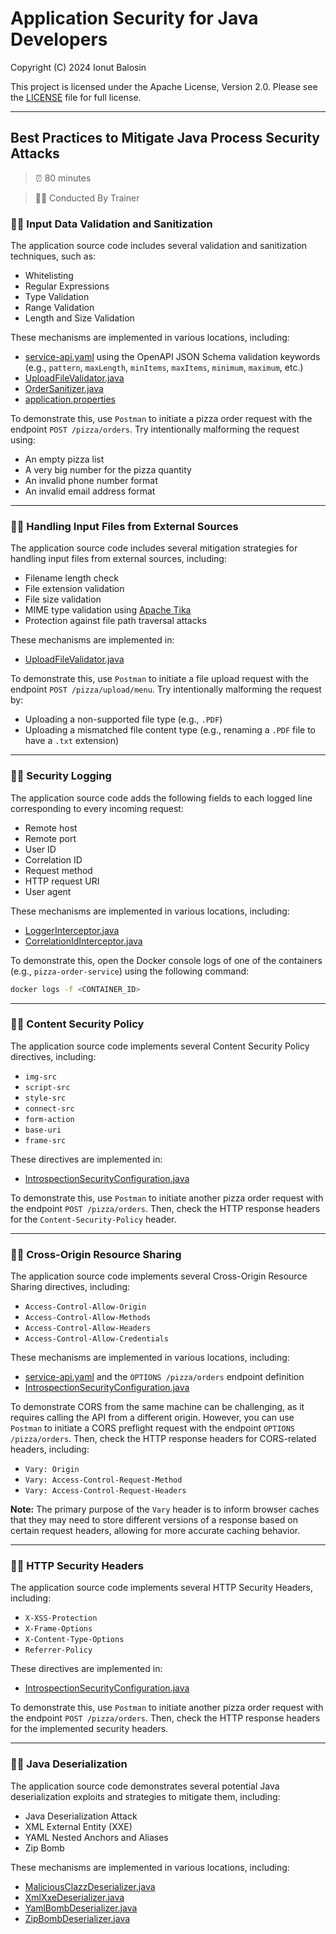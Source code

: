 # Application Security for Java Developers

Copyright (C) 2024 Ionut Balosin

This project is licensed under the Apache License, Version 2.0.
Please see the [LICENSE](license/LICENSE) file for full license.

---

## Best Practices to Mitigate Java Process Security Attacks

> ⏰ 80 minutes

> 👨‍💼 Conducted By Trainer

### 🕵️‍♂️ Input Data Validation and Sanitization

The application source code includes several validation and sanitization techniques, such as:
- Whitelisting
- Regular Expressions
- Type Validation
- Range Validation
- Length and Size Validation

These mechanisms are implemented in various locations, including:
- [service-api.yaml](pizza-order-api/src/main/resources/service-api.yaml) using the OpenAPI JSON Schema validation keywords (e.g., `pattern`, `maxLength`, `minItems`, `maxItems`, `minimum`, `maximum`, etc.)
- [UploadFileValidator.java](pizza-order-service/src/main/java/ionutbalosin/training/application/security/practices/pizza/order/service/validator/UploadFileValidator.java)
- [OrderSanitizer.java](pizza-order-service/src/main/java/ionutbalosin/training/application/security/practices/pizza/order/service/sanitizer/OrderSanitizer.java)
- [application.properties](pizza-order-service/src/main/resources/application.properties)

To demonstrate this, use `Postman` to initiate a pizza order request with the endpoint `POST /pizza/orders`.
Try intentionally malforming the request using:
- An empty pizza list
- A very big number for the pizza quantity
- An invalid phone number format
- An invalid email address format

---

### 🕵️‍♂️ Handling Input Files from External Sources

The application source code includes several mitigation strategies for handling input files from external sources, including:
- Filename length check
- File extension validation
- File size validation
- MIME type validation using [Apache Tika](https://tika.apache.org/)
- Protection against file path traversal attacks

These mechanisms are implemented in:
- [UploadFileValidator.java](pizza-order-service/src/main/java/ionutbalosin/training/application/security/practices/pizza/order/service/validator/UploadFileValidator.java)

To demonstrate this, use `Postman` to initiate a file upload request with the endpoint `POST /pizza/upload/menu`. 
Try intentionally malforming the request by:
- Uploading a non-supported file type (e.g., `.PDF`)
- Uploading a mismatched file content type (e.g., renaming a `.PDF` file to have a `.txt` extension)

---

### 🕵️‍♂️ Security Logging

The application source code adds the following fields to each logged line corresponding to every incoming request:
- Remote host
- Remote port
- User ID
- Correlation ID
- Request method
- HTTP request URI
- User agent

These mechanisms are implemented in various locations, including:
- [LoggerInterceptor.java](security-slf4j-logger-enricher/src/main/java/ionutbalosin/training/application/security/practices/slf4j/logger/enricher/LoggerInterceptor.java)
- [CorrelationIdInterceptor.java](security-feign-logger-enricher/src/main/java/ionutbalosin/training/application/security/practices/feign/logger/enricher/CorrelationIdInterceptor.java)

To demonstrate this, open the Docker console logs of one of the containers (e.g., `pizza-order-service`) using the following command:

```bash
docker logs -f <CONTAINER_ID>
```

---

### 🕵️‍♂️ Content Security Policy

The application source code implements several Content Security Policy directives, including:
- `img-src`
- `script-src`
- `style-src`
- `connect-src`
- `form-action`
- `base-uri`
- `frame-src`

These directives are implemented in:
- [IntrospectionSecurityConfiguration.java](security-token-introspection/src/main/java/ionutbalosin/training/application/security/practices/token/introspection/IntrospectionSecurityConfiguration.java)

To demonstrate this, use `Postman` to initiate another pizza order request with the endpoint `POST /pizza/orders`.
Then, check the HTTP response headers for the `Content-Security-Policy` header.

---

### 🕵️‍♂️ Cross-Origin Resource Sharing

The application source code implements several Cross-Origin Resource Sharing directives, including:
- `Access-Control-Allow-Origin`
- `Access-Control-Allow-Methods`
- `Access-Control-Allow-Headers`
- `Access-Control-Allow-Credentials`

These mechanisms are implemented in various locations, including:
- [service-api.yaml](pizza-order-api/src/main/resources/service-api.yaml) and the `OPTIONS /pizza/orders` endpoint definition
- [IntrospectionSecurityConfiguration.java](security-token-introspection/src/main/java/ionutbalosin/training/application/security/practices/token/introspection/IntrospectionSecurityConfiguration.java)

To demonstrate CORS from the same machine can be challenging, as it requires calling the API from a different origin. 
However, you can use `Postman` to initiate a CORS preflight request with the endpoint `OPTIONS /pizza/orders`.
Then, check the HTTP response headers for CORS-related headers, including:
- `Vary: Origin`
- `Vary: Access-Control-Request-Method`
- `Vary: Access-Control-Request-Headers`

**Note:** The primary purpose of the `Vary` header is to inform browser caches that they may need to store different versions of a response based on certain request headers, allowing for more accurate caching behavior.

---

### 🕵️‍♂️ HTTP Security Headers

The application source code implements several HTTP Security Headers, including:
- `X-XSS-Protection`
- `X-Frame-Options`
- `X-Content-Type-Options`
- `Referrer-Policy`

These directives are implemented in:
- [IntrospectionSecurityConfiguration.java](security-token-introspection/src/main/java/ionutbalosin/training/application/security/practices/token/introspection/IntrospectionSecurityConfiguration.java)

To demonstrate this, use `Postman` to initiate another pizza order request with the endpoint `POST /pizza/orders`.
Then, check the HTTP response headers for the implemented security headers.

---

### 🕵️‍♂️ Java Deserialization

The application source code demonstrates several potential Java deserialization exploits and strategies to mitigate them, including:
- Java Deserialization Attack
- XML External Entity (XXE)
- YAML Nested Anchors and Aliases
- Zip Bomb

These mechanisms are implemented in various locations, including:
- [MaliciousClazzDeserializer.java](serialization-deserialization/src/main/java/ionutbalosin/training/application/security/practices/serialization/deserialization/clazz/MaliciousClazzDeserializer.java)
- [XmlXxeDeserializer.java](serialization-deserialization/src/main/java/ionutbalosin/training/application/security/practices/serialization/deserialization/xml/XmlXxeDeserializer.java)
- [YamlBombDeserializer.java](serialization-deserialization/src/main/java/ionutbalosin/training/application/security/practices/serialization/deserialization/yaml/YamlBombDeserializer.java)
- [ZipBombDeserializer.java](serialization-deserialization/src/main/java/ionutbalosin/training/application/security/practices/serialization/deserialization/zip/ZipBombDeserializer.java)